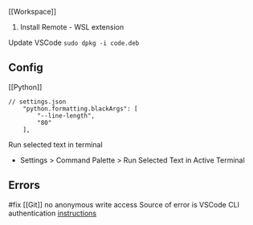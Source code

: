 [[Workspace]]

1. Install Remote - WSL extension

Update VSCode
`sudo dpkg -i code.deb`

## Config

[[Python]]
```
// settings.json
    "python.formatting.blackArgs": [
        "--line-length",
        "80"
    ],
```

Run selected text in terminal
- Settings > Command Palette > Run Selected Text in Active Terminal

## Errors
#fix [[Git]] no anonymous write access
Source of error is VSCode CLI authentication
[instructions](https://stackoverflow.com/a/70035832)